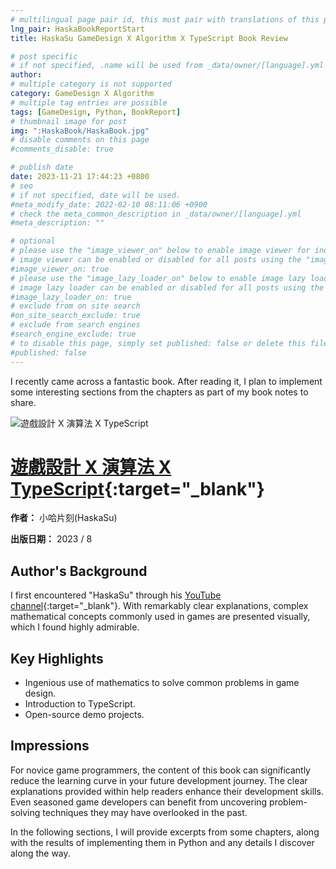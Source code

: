 ```yaml
---
# multilingual page pair id, this must pair with translations of this page. (This name must be unique)
lng_pair: HaskaBookReportStart
title: HaskaSu GameDesign X Algorithm X TypeScript Book Review

# post specific
# if not specified, .name will be used from _data/owner/[language].yml
author:
# multiple category is not supported
category: GameDesign X Algorithm
# multiple tag entries are possible
tags: [GameDesign, Python, BookReport]
# thumbnail image for post
img: ":HaskaBook/HaskaBook.jpg"
# disable comments on this page
#comments_disable: true

# publish date
date: 2023-11-21 17:44:23 +0800
# seo
# if not specified, date will be used.
#meta_modify_date: 2022-02-10 08:11:06 +0900
# check the meta_common_description in _data/owner/[language].yml
#meta_description: ""

# optional
# please use the "image_viewer_on" below to enable image viewer for individual pages or posts (_posts/ or [language]/_posts folders).
# image viewer can be enabled or disabled for all posts using the "image_viewer_posts: true" setting in _data/conf/main.yml.
#image_viewer_on: true
# please use the "image_lazy_loader_on" below to enable image lazy loader for individual pages or posts (_posts/ or [language]/_posts folders).
# image lazy loader can be enabled or disabled for all posts using the "image_lazy_loader_posts: true" setting in _data/conf/main.yml.
#image_lazy_loader_on: true
# exclude from on site search
#on_site_search_exclude: true
# exclude from search engines
#search_engine_exclude: true
# to disable this page, simply set published: false or delete this file
#published: false
---
```


<!-- outline-start -->

I recently came across a fantastic book. After reading it, I plan to implement some interesting sections from the chapters as part of my book notes to share.

<!-- outline-end -->

![遊戲設計 X 演算法 X TypeScript](:HaskaBook/HaskaBook.jpg)

# [遊戲設計 X 演算法 X TypeScript](https://www.books.com.tw/products/0010965698?sloc=main){:target="\_blank"}

**作者：** 小哈片刻(HaskaSu)

**出版日期：** 2023 / 8

## Author's Background

I first encountered "HaskaSu" through his [YouTube channel](https://www.youtube.com/@HaskaSu){:target="\_blank"}. With remarkably clear explanations, complex mathematical concepts commonly used in games are presented visually, which I found highly admirable.

## Key Highlights

- Ingenious use of mathematics to solve common problems in game design.
- Introduction to TypeScript.
- Open-source demo projects.

## Impressions

For novice game programmers, the content of this book can significantly reduce the learning curve in your future development journey. The clear explanations provided within help readers enhance their development skills. Even seasoned game developers can benefit from uncovering problem-solving techniques they may have overlooked in the past.

In the following sections, I will provide excerpts from some chapters, along with the results of implementing them in Python and any details I discover along the way.
